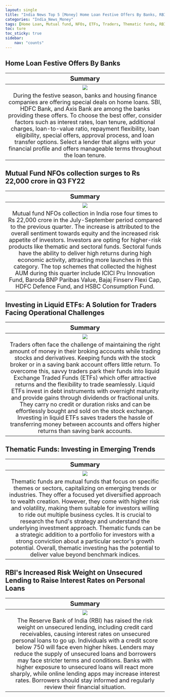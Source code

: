 ```yaml
---
layout: single
title: "India News Top 5 [Money] Home Loan Festive Offers By Banks, RBI's Increased Risk Weight"
categories: "India_News_Money"
tags: [Home Loan, Mutual fund, NFOs, ETFs, Traders, Thematic funds, RBI, Interest]
toc: ture
toc_sticky: true
sidebar:
    nav: "counts"
---
```


<style>
table th:first-of-type {
    width: 100%;
    font-size: 20px;
}
table td:nth-of-type(1) {
    width: 100%;
    font-size: 18px;
}
</style>

## Home Loan Festive Offers By Banks

Summary | 
:---:|
![](/assets/images/2023-11-20-India_News_Money_231120_1-1.webp) |
During the festive season, banks and housing finance companies are offering special deals on home loans. SBI, HDFC Bank, and Axis Bank are among the banks providing these offers. To choose the best offer, consider factors such as interest rates, loan tenure, additional charges, loan-to-value ratio, repayment flexibility, loan eligibility, special offers, approval process, and loan transfer options. Select a lender that aligns with your financial profile and offers manageable terms throughout the loan tenure. |

## Mutual Fund NFOs collection surges to Rs 22,000 crore in Q3 FY22

Summary | 
:---:|
![](/assets/images/2023-11-20-India_News_Money_231120_1-2.webp) |
Mutual fund NFOs collection in India rose four times to Rs 22,000 crore in the July-September period compared to the previous quarter. The increase is attributed to the overall sentiment towards equity and the increased risk appetite of investors. Investors are opting for higher-risk products like thematic and sectoral funds. Sectoral funds have the ability to deliver high returns during high economic activity, attracting more launches in this category. The top schemes that collected the highest AUM during this quarter include ICICI Pru Innovation Fund, Baroda BNP Paribas Value, Bajaj Finserv Flexi Cap, HDFC Defence Fund, and HSBC Consumption Fund. |

## Investing in Liquid ETFs: A Solution for Traders Facing Operational Challenges

Summary | 
:---:|
![](/assets/images/2023-11-20-India_News_Money_231120_1-3.webp) |
Traders often face the challenge of maintaining the right amount of money in their broking accounts while trading stocks and derivatives. Keeping funds with the stock broker or in a saving bank account offers little return. To overcome this, savvy traders park their funds into liquid Exchange Traded Funds (ETFs) which offer attractive returns and the flexibility to trade seamlessly. Liquid ETFs invest in debt instruments with overnight maturity and provide gains through dividends or fractional units. They carry no credit or duration risks and can be effortlessly bought and sold on the stock exchange. Investing in liquid ETFs saves traders the hassle of transferring money between accounts and offers higher returns than saving bank accounts. |

## Thematic Funds: Investing in Emerging Trends 

Summary | 
:---:|
![](/assets/images/2023-11-20-India_News_Money_231120_1-4.webp) |
Thematic funds are mutual funds that focus on specific themes or sectors, capitalizing on emerging trends or industries. They offer a focused yet diversified approach to wealth creation. However, they come with higher risk and volatility, making them suitable for investors willing to ride out multiple business cycles. It is crucial to research the fund's strategy and understand the underlying investment approach. Thematic funds can be a strategic addition to a portfolio for investors with a strong conviction about a particular sector's growth potential. Overall, thematic investing has the potential to deliver value beyond benchmark indices. |

## RBI's Increased Risk Weight on Unsecured Lending to Raise Interest Rates on Personal Loans

Summary | 
:---:|
![](/assets/images/2023-11-20-India_News_Money_231120_1-5.webp) |
The Reserve Bank of India (RBI) has raised the risk weight on unsecured lending, including credit card receivables, causing interest rates on unsecured personal loans to go up. Individuals with a credit score below 750 will face even higher hikes. Lenders may reduce the supply of unsecured loans and borrowers may face stricter terms and conditions. Banks with higher exposure to unsecured loans will react more sharply, while online lending apps may increase interest rates. Borrowers should stay informed and regularly review their financial situation. |